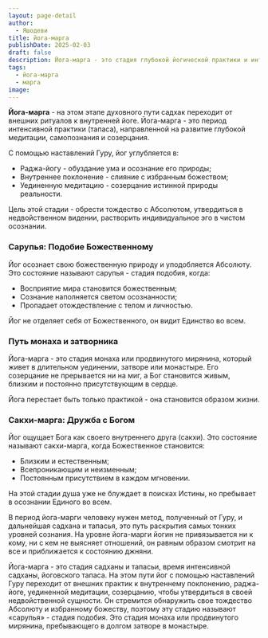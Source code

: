 ```yaml
---
layout: page-detail
author:
  - Яшодеви
title: йога-марга
publishDate: 2025-02-03
draft: false
description: Йога-марга - это стадия глубокой йогической практики и интенсивной садханы, направленная на прямое постижение своей недвойственности. На этом этапе духовный искатель, следуя наставлениям Гуру, переходит от внешних ритуалов к внутреннему поклонению, медитации и раджа-йоге. Это путь затворничества, уединенной медитации, полного погружения в осознанность, на котором Бог становится для йога неотъемлемой реальностью и близким внутренним спутником (сакхи-марга).
tags:
  - йога-марга
  - марга
image:
---
```

**Йога-марга** - на этом этапе духовного пути садхак переходит от внешних ритуалов к внутренней йоге. Йога-марга - это период интенсивной практики (тапаса), направленной на развитие глубокой медитации, самопознания и созерцания.

С помощью наставлений Гуру, йог углубляется в:

- Раджа-йогу - обуздание ума и осознание его природы;
- Внутреннее поклонение - слияние с избранным божеством;
- Уединенную медитацию - созерцание истинной природы реальности.

Цель этой стадии - обрести тождество с Абсолютом, утвердиться в недвойственном видении, растворить индивидуальное эго в чистом осознании.

### Сарупья: Подобие Божественному

Йог осознает свою божественную природу и уподобляется Абсолюту. Это состояние называют сарупья - стадия подобия, когда:

- Восприятие мира становится божественным;
- Сознание наполняется светом осознанности;
- Пропадает отождествление с телом и личностью.

Йог не отделяет себя от Божественного, он видит Единство во всем.

### Путь монаха и затворника

Йога-марга - это стадия монаха или продвинутого мирянина, который живет в длительном уединении, затворе или монастыре. Его созерцание не прерывается ни на миг, а Бог становится живым, близким и постоянно присутствующим в сердце.

Йога перестает быть только практикой - она становится образом жизни.

### Сакхи-марга: Дружба с Богом

Йог ощущает Бога как своего внутреннего друга (сакхи). Это состояние называют сакхи-марга, когда Божественное становится:

- Близким и естественным;
- Всепроникающим и неизменным;
- Постоянным присутствием в каждом мгновении.

На этой стадии душа уже не блуждает в поисках Истины, но пребывает в осознании Единого во всем.

В период йога-марги человеку нужен метод, полученный от Гуру, и дальнейшая садхана и тапасья, это путь раскрытия самых тонких уровней сознания. На уровне йога-марги йогин не привязывается ни к кому, ни с кем не выясняет отношений, он равным образом смотрит на все и приближается к состоянию джняни.

Йога-марга - это стадия садханы и тапасьи, время интенсивной садханы, йоговского тапаса. На этом пути йог с помощью наставлений Гуру переходит от внешних практик к внутреннему поклонению, раджа-йоге, уединенной медитации, созерцанию, чтобы утвердиться в своей недвойственной сущности. Он стремится обнаружить свое тождество Абсолюту и избранному божеству, поэтому эту стадию называют «сарупья» - стадия подобия. Это стадия монаха или продвинутого мирянина, пребывающего в долгом затворе в монастыре.